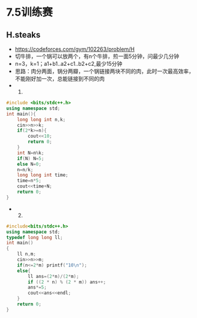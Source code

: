 # 7.5训练赛
## H.steaks
* https://codeforces.com/gym/102263/problem/H
* 切牛排，一个锅可以放两个，有n个牛排，煎一面5分钟，问最少几分钟
* n=3，k=1；a1+b1..a2+c1..b2+c2,最少15分钟
* 思路：肉分两面，锅分两瓣，一个锅链接两块不同的肉，此时一次最高效率，不能刚好加一次，总能链接到不同的肉
* 1.
```c++
#include <bits/stdc++.h>
using namespace std;
int main(){
    long long int n,k;
    cin>>n>>k;
    if(2*k>=n){
        cout<<10;
        return 0;
    }
    int N=n%k;
    if(N) N=5;
    else N=0;
    n=n/k;
    long long int time;
    time=n*5;
    cout<<time+N;
    return 0;
}
```
* 2.
```c++
#include<bits/stdc++.h>
using namespace std;
typedef long long ll;
int main()
{
    ll n,m;
    cin>>n>>m;
    if(n<=2*m) printf("10\n");
    else{
        ll ans=(2*n)/(2*m);
        if ((2 * n) % (2 * m)) ans++;
        ans*=5;
        cout<<ans<<endl;
    }
    return 0;
} 

```